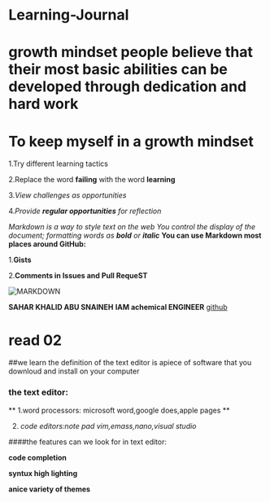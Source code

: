 # Learning-Journal
# growth mindset people believe that their most basic abilities can be developed through dedication and hard work
# To keep myself in a growth mindset

1.Try different learning tactics

2.Replace the word **failing** with the word **learning**

3._View challenges as opportunities_

4._Provide **regular opportunities** for reflection_

*Markdown is a way to style text on the web*
_You control the display of the document; formatting words as **bold** or **italic**_
**You can use Markdown most places around GitHub:**

1.**Gists**

2.**Comments in Issues and Pull RequeST**

![MARKDOWN](https://www.techindiatoday.com/wp-content/uploads/2019/10/Best-Programming-Languages-For-Artificial-Intelligence-1024x682.jpg)

**SAHAR KHALID ABU SNAINEH**
**IAM achemical ENGINEER**
[github](https://github.com/saharkhaled89)


  
# read 02
##we learn the definition of the text editor is apiece of software that you downloud and install on your computer

### the text editor:

** 1.word processors: microsoft word,google does,apple pages **

2. _code editors:note pad vim,emass,nano,visual studio_

####the features can we look for in text editor:

**code completion**

**syntux high lighting**

**anice variety of themes**



